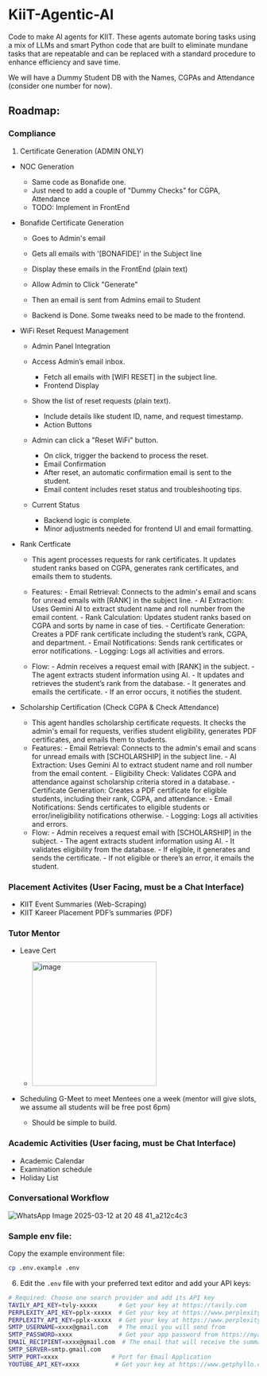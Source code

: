 # KiiT-Agentic-AI

Code to make AI agents for KIIT. These agents automate boring tasks using a mix of LLMs and smart Python code that are built to eliminate mundane tasks that are repeatable and can be replaced with a standard procedure to enhance efficiency and save time. 

We will have a Dummy Student DB with the Names, CGPAs and Attendance (consider one number for now). 

## Roadmap:


### Compliance


1. Certificate Generation (ADMIN ONLY)
  - NOC Generation
    - Same code as Bonafide one.
    - Just need to add a couple of "Dummy Checks" for CGPA, Attendance
    - TODO: Implement in FrontEnd
   
  - Bonafide Certificate Generation
    - Goes to Admin's email
    - Gets all emails with '[BONAFIDE]' in the Subject line
    - Display these emails in the FrontEnd (plain text)
    - Allow Admin to Click "Generate"
    - Then an email is sent from Admins email to Student
   
    - Backend is Done. Some tweaks need to be made to the frontend. 
      
  
- WiFi Reset Request Management
    - Admin Panel Integration

    - Access Admin’s email inbox.
        - Fetch all emails with [WIFI RESET] in the subject line.
        - Frontend Display

    - Show the list of reset requests (plain text).
        - Include details like student ID, name, and request timestamp.
        - Action Buttons

    - Admin can click a "Reset WiFi" button.
        - On click, trigger the backend to process the reset.
        - Email Confirmation
        - After reset, an automatic confirmation email is sent to the student.
        - Email content includes reset status and troubleshooting tips.
  
    - Current Status
        - Backend logic is complete.
        - Minor adjustments needed for frontend UI and email formatting.
    
- Rank Certficate
  - This agent processes requests for rank certificates. It updates student ranks based on CGPA, generates rank certificates, and emails them to students.

  - Features:
              - Email Retrieval: Connects to the admin's email and scans for unread emails with [RANK] in the subject line.
              - AI Extraction: Uses Gemini AI to extract student name and roll number from the email content.
              - Rank Calculation: Updates student ranks based on CGPA and sorts by name in case of ties.
              - Certificate Generation: Creates a PDF rank certificate including the student’s rank, CGPA, and department.
              - Email Notifications: Sends rank certificates or error notifications.
              - Logging: Logs all activities and errors.

  - Flow:
              - Admin receives a request email with [RANK] in the subject.
              - The agent extracts student information using AI.
              - It updates and retrieves the student’s rank from the database.
              - It generates and emails the certificate.
              - If an error occurs, it notifies the student.

- Scholarship Certification (Check CGPA & Check Attendance)
  - This agent handles scholarship certificate requests. It checks the admin's email for requests, verifies student eligibility, generates PDF certificates, and emails them to students.
  - Features:
              - Email Retrieval: Connects to the admin's email and scans for unread emails with [SCHOLARSHIP] in the subject line.
              - AI Extraction: Uses Gemini AI to extract student name and roll number from the email content.
              - Eligibility Check: Validates CGPA and attendance against scholarship criteria stored in a database.
              - Certificate Generation: Creates a PDF certificate for eligible students, including their rank, CGPA, and attendance.
              - Email Notifications: Sends certificates to eligible students or error/ineligibility notifications otherwise.
              - Logging: Logs all activities and errors.
  - Flow:
              - Admin receives a request email with [SCHOLARSHIP] in the subject.
              - The agent extracts student information using AI.
              - It validates eligibility from the database.
              - If eligible, it generates and sends the certificate.
              - If not eligible or there’s an error, it emails the student.

### Placement Activites (User Facing, must be a Chat Interface)
- ⁠KIIT Event Summaries (Web-Scraping)
- KIIT Kareer Placement PDF’s summaries (PDF)

### Tutor Mentor
- Leave Cert
  - <img width="250" alt="image" src="https://github.com/user-attachments/assets/0b16848f-530a-42df-91bb-b8a09a153bc2" />

- Scheduling G-Meet to meet Mentees one a week (mentor will give slots, we assume all students will be free post 6pm)
  - Should be simple to build. 

### Academic Activities (User facing, must be Chat Interface)
- Academic Calendar 
- Examination schedule
- Holiday List

  

### Conversational Workflow 

![WhatsApp Image 2025-03-12 at 20 48 41_a212c4c3](https://github.com/user-attachments/assets/aabfa62a-cd9f-4145-ac7c-3b8141770e8f)


### Sample env file:

Copy the example environment file:
```bash
cp .env.example .env
```

6. Edit the `.env` file with your preferred text editor and add your API keys:
```bash
# Required: Choose one search provider and add its API key
TAVILY_API_KEY=tvly-xxxxx      # Get your key at https://tavily.com
PERPLEXITY_API_KEY=pplx-xxxxx  # Get your key at https://www.perplexity.ai
PERPLEXITY_API_KEY=pplx-xxxxx  # Get your key at https://www.perplexity.ai
SMTP_USERNAME=xxxx@gmail.com   # The email you will send from
SMTP_PASSWORD=xxxx             # Get your app password from https://myaccount.google.com/apppasswords
EMAIL_RECIPIENT=xxxx@gmail.com  # The email that will receive the summary
SMTP_SERVER=smtp.gmail.com
SMTP_PORT=xxxx               # Port for Email Application
YOUTUBE_API_KEY=xxxx          # Get your key at https://www.getphyllo.com/post/how-to-get-youtube-api-key
```
